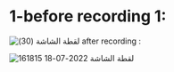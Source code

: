 
# 1-before recording  1:


![‏‏لقطة الشاشة (30)](https://user-images.githubusercontent.com/107954137/179519508-b4069908-27f0-4ab6-86e2-e04735e66dd6.png)
after recording :


![لقطة الشاشة 2022-07-18 161815](https://user-images.githubusercontent.com/107954137/179520077-1157eef7-1c3d-4c15-a50f-99b8323fb4df.png)
